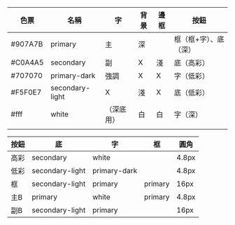 | 色票    | 名稱            | 字         | 背景 | 邊框 | 按鈕                  |
| ------- | --------------- | ---------- | ---- | ---- | --------------------- |
| #907A7B | primary         | 主         | 深   |      | 框（框+字）、底（深） |
| #C0A4A5 | secondary       | 副         | X    | 淺   | 底（高彩）            |
| #707070 | primary-dark    | 強調       | X    | X    | 字（低彩）            |
| #F5F0E7 | secondary-light | X          | 淺   | X    | 底（低彩）            |
| #fff    | white           | （深底用） | 白   | 白   | 字（深）              |
|         |                 |            |      |      |


| 按鈕 | 底              | 字           | 框      | 圓角  |
| ---- | --------------- | ------------ | ------- | ----- |
| 高彩 | secondary       | white        |         | 4.8px |
| 低彩 | secondary-light | primary-dark |         | 4.8px |
| 框   | secondary-light | primary      | primary | 16px  |
| 主B  | primary         | white        | primary | 4.8px |
| 副B  | secondary-light | primary      |         | 16px  |

